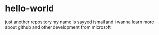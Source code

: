 # hello-world
just another repository
my name is sayyed ismail and i wanna learn more about github 
and other development from microsoft

